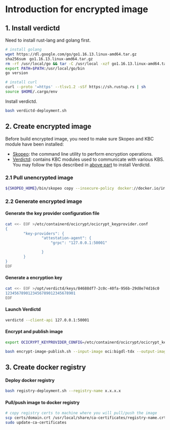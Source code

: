 # Introduction for encrypted image

## 1. Install verdictd 
Need to install rust-lang and golang first.
```bash
# install golang
wget https://dl.google.com/go/go1.16.13.linux-amd64.tar.gz
sha256sum　go1.16.13.linux-amd64.tar.gz
rm -rf /usr/local/go && tar -C /usr/local -xzf go1.16.13.linux-amd64.tar.gz
export PATH=$PATH:/usr/local/go/bin
go version

# install curl
curl --proto '=https' --tlsv1.2 -sSf https://sh.rustup.rs | sh
source $HOME/.cargo/env
```
Install verdictd.
```bash
bash verdictd-deployment.sh
```

## 2. Create encrypted image

Before build encrypted image, you need to make sure Skopeo and KBC module have been installed:
- [Skopeo](https://github.com/containers/skopeo): the command line utility to perform encryption operations.
- [Verdictd](https://github.com/Verdictd): contains KBC modules used to communicate with various KBS. You may follow the tips described in [above part](#install-verdictd) to install Verdictd.

### 2.1 Pull unencrypted image
```bash
${SKOPEO_HOME}/bin/skopeo copy --insecure-policy　docker://docker.io/intelanalytics/bigdl-tdx:latest oci:bigdl-tdx
```
### 2.2 Generate encrypted image
#### Generate the key provider configuration file
```bash
cat <<- EOF >/etc/containerd/ocicrypt/ocicrypt_keyprovider.conf
{
        "key-providers": {
                "attestation-agent": {
                    "grpc": "127.0.0.1:50001"

                }
        }
}
EOF
```

#### Generate a encryption key
```bash
cat <<- EOF >/opt/verdictd/keys/84688df7-2c0c-40fa-956b-29d8e74d16c0
1234567890123456789012345678901
EOF
```
#### Launch Verdictd
```bash
verdictd --client-api 127.0.0.1:50001
```
#### Encrypt and publish image
```bash
export OCICRYPT_KEYPROVIDER_CONFIG=/etc/containerd/ocicrypt/ocicrypt_keyprovider.conf

bash encrypt-image-publish.sh --input-image oci:bigdl-tdx --output-image oci:bigdl-tdx-encrypted
```

## 3. Create docker registry
#### Deploy docker registry
```bash
bash registry-deployment.sh --registry-name x.x.x.x 
```
#### Pull/push image to docker registry
```bash
# copy registry certs to machine where you will pull/push the image
scp certs/domain.crt /usr/local/share/ca-certificates/registry-name.crt
sudo update-ca-certificates
```
